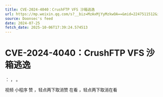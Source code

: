 ```yaml
---
title: CVE-2024-4040：CrushFTP VFS 沙箱逃逸
url: https://mp.weixin.qq.com/s?__biz=MzAxMjYyMzkwOA==&mid=2247511512&idx=4&sn=671e93f615bf73e85b12e8c75297a9e3
source: Doonsec's feed
date: 2024-07-25
fetch_date: 2025-10-06T17:39:24.574513
---
```


# CVE-2024-4040：CrushFTP VFS 沙箱逃逸

：
，
。

视频
小程序
赞
，轻点两下取消赞
在看
，轻点两下取消在看